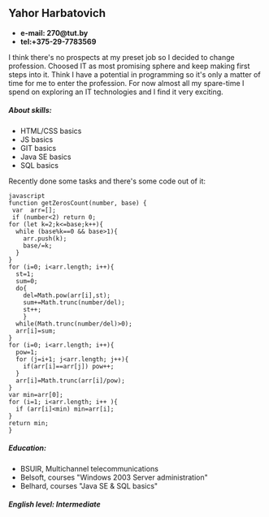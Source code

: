 ## Yahor Harbatovich

* __e-mail: 270@tut.by__
* __tel:+375-29-7783569__

I think there's no prospects at my preset job so I decided to change profession.
Choosed IT as most promising sphere and keep making first steps into it.
Think I have a potential in programming so it's only a matter of time for me to enter the profession.
For now almost all my spare-time I spend on exploring an IT technologies and I find it very exciting.

##### About skills:
* HTML/CSS basics
* JS basics
* GIT basics
* Java SE basics
* SQL basics

Recently done some tasks and there's some code out of it:

```
javascript
function getZerosCount(number, base) {  
 var  arr=[];
 if (number<2) return 0;
for (let k=2;k<=base;k++){  
  while (base%k==0 && base>1){
    arr.push(k);
    base/=k;    
  }   
}
for (i=0; i<arr.length; i++){
  st=1;
  sum=0;
  do{
    del=Math.pow(arr[i],st);
    sum+=Math.trunc(number/del);
    st++;
    }
  while(Math.trunc(number/del)>0);
  arr[i]=sum; 
}
for (i=0; i<arr.length; i++){
  pow=1;
  for (j=i+1; j<arr.length; j++){
    if(arr[i]==arr[j]) pow++;
  }
  arr[i]=Math.trunc(arr[i]/pow);
}  
var min=arr[0];
for (i=1; i<arr.length; i++ ){
  if (arr[i]<min) min=arr[i];
} 
return min;
}

```

##### Education:
* BSUIR, Multichannel telecommunications
* Belsoft, courses "Windows 2003 Server administration"
* Belhard, courses "Java SE & SQL basics"

##### English level: _Intermediate_

